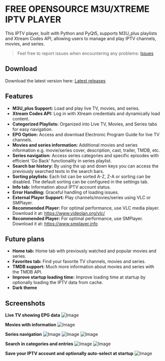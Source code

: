 
# **FREE OPENSOURCE M3U/XTREME IPTV PLAYER**

This IPTV player, built with Python and PyQt5, supports M3U_plus playlists and Xtream Codes API, allowing users to manage and play IPTV channels, movies, and series.

> Feel free to report issues when encountering any problems: [Issues](https://github.com/Youri666/Xtream-m3u_plus-IPTV-Player/issues)

## **Download**
Download the latest version here: [Latest releases](https://github.com/Youri666/Xtream-m3u_plus-IPTV-Player/releases)

## **Features**
- **M3U_plus Support:** Load and play live TV, movies, and series.
- **Xtream Codes API:** Log in with Xtream credentials and dynamically load content.
- **Categorized Playlists:** Organized into Live TV, Movies, and Series tabs for easy navigation.
- **EPG Option:** Access and download Electronic Program Guide for live TV channels.
- **Movies and series information:** Additional movies and series information e.g. movie/series cover, description, cast, trailer, TMDB, etc.
- **Series navigation:** Access series categories and specific episodes with efficient 'Go Back' functionality in series playlist.
- **Search bar history:** By using the up and down keys you can access the previously searched texts in the search bars.
- **Sorting playlists:** Each list can be sorted A-Z, Z-A or sorting can be disabled. The default sorting can be configured in the settings tab.
- **Info tab:** Information about IPTV account status.
- **Error Handling:** Graceful handling of loading issues.
- **External Player Support:** Play channels/movies/series using VLC or SMPlayer.
- **Recommended Player:** For optimal performance, use VLC media player. Download it at: https://www.videolan.org/vlc/
- **Recommended Player:** For optimal performance, use SMPlayer. Download it at: https://www.smplayer.info

## **Future plans**
- **Home tab:** Home tab with previously watched and popular movies and series.
- **Favorites tab:** Find your favorite TV channels, movies and series.
- **TMDB support:** Much more information about movies and series with the TMDB API.
- **Improve startup loading time:** Improve loading time at startup by optionally loading the IPTV data from cache.
- **Dark theme**

## **Screenshots**
**Live TV showing EPG data**
![Image](https://github.com/user-attachments/assets/c82f0759-29d8-4b3e-a462-59581523e1d8)

**Movies with information**
![Image](https://github.com/user-attachments/assets/5a2113ef-b871-47d1-9082-85955893ff50)

**Series navigation**
![Image](https://github.com/user-attachments/assets/24c8cc12-8d3b-41c0-a2aa-035d11d6ff8d)
![Image](https://github.com/user-attachments/assets/86ddb458-9008-4875-a072-007e63028cbe)
![Image](https://github.com/user-attachments/assets/9831f4b9-5c83-44ea-9ea4-43d39d15da85)

**Search in categories and entries**
![Image](https://github.com/user-attachments/assets/faa2e022-28f8-4d28-9b39-20da5ada040c)
![Image](https://github.com/user-attachments/assets/df39bd8f-06e5-48aa-8318-dd491c52d4c1)

**Save your IPTV account and optionally auto-select at startup**
![Image](https://github.com/user-attachments/assets/678582bc-8af9-499b-b601-38b7786b57bf)
